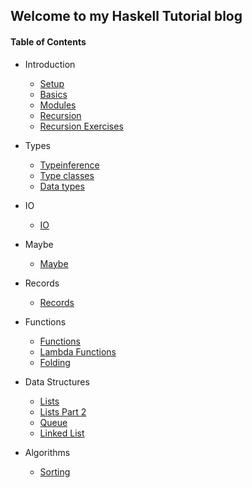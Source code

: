 ## Welcome to my Haskell Tutorial blog

#### Table of Contents
- Introduction
    - [Setup](https://github.com/gabbypinto/haskell-blog/blob/master/INTRO/SETUP.md)
    - [Basics](https://github.com/gabbypinto/haskell-blog/blob/master/INTRO/BASICS.md) 
    - [Modules](https://github.com/gabbypinto/haskell-blog/blob/master/MODS/MODULES.md)
    -  [Recursion](https://github.com/gabbypinto/haskell-blog/blob/master/RECURSION/RECURSION.md)
    - [Recursion Exercises](https://github.com/gabbypinto/haskell-blog/blob/master/RECURSION/RECURSION-EXERCISES.md)

- Types
    - [Typeinference](https://github.com/gabbypinto/haskell-blog/blob/master/TYPE-INFERENCE/TYPE-INFERENCE.md)
    - [Type classes](https://github.com/gabbypinto/haskell-blog/blob/master/TYPECLASSES/TYPECLASSES.md)
    - [Data types](https://github.com/gabbypinto/haskell-blog/blob/master/DATATYPES/DATATYPES.md)

- IO
    - [IO](https://github.com/gabbypinto/haskell-blog/blob/master/IO/IO.md)

- Maybe
    - [Maybe](https://github.com/gabbypinto/haskell-blog/blob/master/MAYBE/MAYBE.md)

- Records
    - [Records](https://github.com/gabbypinto/haskell-blog/blob/master/RECORDS/RECORDS.md)

- Functions
    - [Functions](https://github.com/gabbypinto/haskell-blog/blob/master/FUNCTIONS/FUNCTIONS.md)
    - [Lambda Functions](https://github.com/gabbypinto/haskell-blog/blob/master/FUNCTIONS/LAMBDA.md)
    - [Folding](https://github.com/gabbypinto/haskell-blog/blob/master/FUNCTIONS/FOLDING.md)

- Data Structures
    - [Lists](https://github.com/gabbypinto/haskell-blog/blob/master/DATA-STRUCTURES/LISTS.md)
    - [Lists Part 2](https://github.com/gabbypinto/haskell-blog/blob/master/DATA-STRUCTURES/MORELISTS.md)
    - [Queue](https://github.com/gabbypinto/haskell-blog/blob/master/DATA-STRUCTURES/QUEUE.md)
    - [Linked List](https://github.com/gabbypinto/haskell-blog/blob/master/DATA-STRUCTURES/LINKEDLIST.md)

- Algorithms
    - [Sorting](https://github.com/gabbypinto/haskell-blog/blob/master/ALGORITHMS/SORTING.md)

